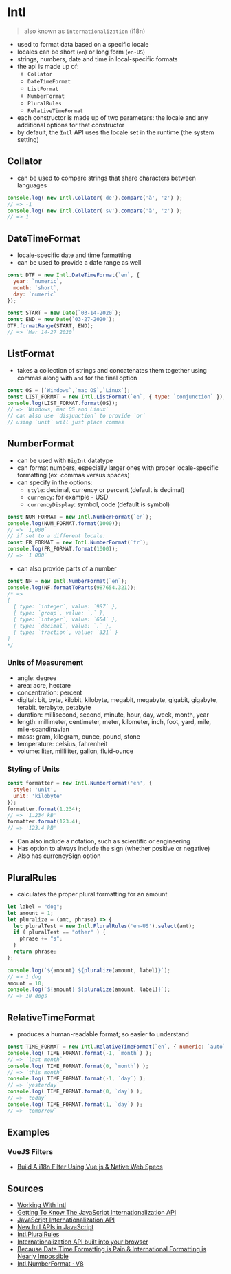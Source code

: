 # Intl

> also known as `internationalization` (i18n)

- used to format data based on a specific locale
- locales can be short (`en`) or long form (`en-US`)
- strings, numbers, date and time in local-specific formats
- the api is made up of:
  - `Collator`
  - `DateTimeFormat`
  - `ListFormat`
  - `NumberFormat`
  - `PluralRules`
  - `RelativeTimeFormat`
- each constructor is made up of two parameters: the locale and any additional options for that constructor
- by default, the `Intl` API uses the locale set in the runtime (the system setting)

## Collator

- can be used to compare strings that share characters between languages

```js
console.log( new Intl.Collator('de').compare('ä', 'z') );
// => -1
console.log( new Intl.Collator('sv').compare('ä', 'z') );
// => 1
```

## DateTimeFormat

- locale-specific date and time formatting
- can be used to provide a date range as well

```js
const DTF = new Intl.DateTimeFormat(`en`, {
  year: `numeric`,
  month: `short`,
  day: `numeric`
});

const START = new Date(`03-14-2020`);
const END = new Date(`03-27-2020`);
DTF.formatRange(START, END);
// => `Mar 14-27 2020`
```

## ListFormat

- takes a collection of strings and concatenates them together using commas along with `and` for the final option

```js
const OS = [`Windows`,`mac OS`,`Linux`];
const LIST_FORMAT = new Intl.ListFormat(`en`, { type: `conjunction` });
console.log(LIST_FORMAT.format(OS));
// => `Windows, mac OS and Linux`
// can also use `disjunction` to provide `or`
// using `unit` will just place commas
```

## NumberFormat

- can be used with `BigInt` datatype
- can format numbers, especially larger ones with proper locale-specific formatting (ex: commas versus spaces)
- can specify in the options:
  - `style`: decimal, currency or percent (default is decimal)
  - `currency`: for example - USD
  - `currencyDisplay`: symbol, code (default is symbol)

```js
const NUM_FORMAT = new Intl.NumberFormat(`en`);
console.log(NUM_FORMAT.format(1000));
// => `1,000`
// if set to a different locale:
const FR_FORMAT = new Intl.NumberFormat(`fr`);
console.log(FR_FORMAT.format(1000));
// => `1 000`
```

- can also provide parts of a number

```js
const NF = new Intl.NumberFormat(`en`);
console.log(NF.formatToParts(987654.321));
/* =>
[
  { type: `integer`, value: `987` },
  { type: `group`, value: `,` },
  { type: `integer`, value: `654` },
  { type: `decimal`, value: `.` },
  { type: `fraction`, value: `321` }
]
*/
```

### Units of Measurement

- angle: degree
- area: acre, hectare
- concentration: percent
- digital: bit, byte, kilobit, kilobyte, megabit, megabyte, gigabit, gigabyte, terabit, terabyte, petabyte
- duration: millisecond, second, minute, hour, day, week, month, year
- length: millimeter, centimeter, meter, kilometer, inch, foot, yard, mile, mile-scandinavian
- mass: gram, kilogram, ounce, pound, stone
- temperature: celsius, fahrenheit
- volume: liter, milliliter, gallon, fluid-ounce

### Styling of Units

```js
const formatter = new Intl.NumberFormat('en', {
  style: 'unit',
  unit: 'kilobyte'
});
formatter.format(1.234);
// => '1.234 kB'
formatter.format(123.4);
// => '123.4 kB'
```

- Can also include a notation, such as scientific or engineering
- Has option to always include the sign (whether positive or negative)
- Also has currencySign option

## PluralRules

- calculates the proper plural formatting for an amount

```js
let label = "dog";
let amount = 1;
let pluralize = (amt, phrase) => {
  let pluralTest = new Intl.PluralRules('en-US').select(amt);
  if ( pluralTest == "other" ) {
    phrase += "s";
  }
  return phrase;
};

console.log(`${amount} ${pluralize(amount, label)}`);
// => 1 dog
amount = 10;
console.log(`${amount} ${pluralize(amount, label)}`);
// => 10 dogs
```

## RelativeTimeFormat

- produces a human-readable format; so easier to understand

```js
const TIME_FORMAT = new Intl.RelativeTimeFormat(`en`, { numeric: `auto` });
console.log( TIME_FORMAT.format(-1, `month`) );
// => `last month`
console.log( TIME_FORMAT.format(0, `month`) );
// => `this month`
console.log( TIME_FORMAT.format(-1, `day`) );
// => `yesterday`
console.log( TIME_FORMAT.format(0, `day`) );
// => `today`
console.log( TIME_FORMAT.format(1, `day`) );
// => `tomorrow`
```

## Examples

### VueJS Filters

- [Build A i18n Filter Using Vue.js & Native Web Specs](https://vuejsdevelopers.com/2018/03/12/vue-js-filters-internationalization/?jsdojo_id=ech_vfi)

## Sources

- [Working With Intl](https://code.tutsplus.com/tutorials/working-with-intl--cms-21082)
- [Getting To Know The JavaScript Internationalization API](https://netbasal.com/getting-to-know-the-javascript-internationalization-api-cb893b3908e0)
- [JavaScript Internationalization API](https://marcoscaceres.github.io/jsi18n/)
- [New Intl APIs in JavaScript](https://blog.bitsrc.io/new-intl-apis-in-javascript-c50dc89d2cf3)
- [Intl.PluralRules](https://developer.mozilla.org/en-US/docs/Web/JavaScript/Reference/Global_Objects/PluralRules)
- [Internationalization API built into your browser](https://wanago.io/2019/09/02/internationalization-api/)
- [Because Date Time Formatting is Pain & International Formatting is Nearly Impossible](https://itnext.io/javascript-international-methods-b70a2de09d92)
- [Intl.NumberFormat · V8](https://v8.dev/features/intl-numberformat)
